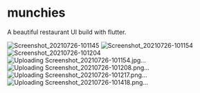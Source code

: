 # munchies

A beautiful restaurant UI build with flutter.

![Screenshot_20210726-101145](https://user-images.githubusercontent.com/88532016/128671149-d2d45851-15d9-4059-af6d-20b4f02e0095.png)
![Screenshot_20210726-101154](https://user-images.githubusercontent.com/88532016/128671184-d3289cfe-2b7a-439c-bc81-a005a545d4a2.jpg)
![Screenshot_20210726-101204](https://user-images.githubusercontent.com/88532016/128671209-8daa14ad-6571-4071-9879-844579b407c7.png)
![Uploading Screenshot_20210726-101154.jpg…]()
![Uploading Screenshot_20210726-101208.png…]()
![Uploading Screenshot_20210726-101217.png…]()
![Uploading Screenshot_20210726-101418.png…]()

